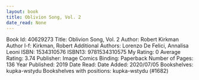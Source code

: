 ```yaml
---
layout: book
title: Oblivion Song, Vol. 2
date_read: None
---
```


Book Id: 40629273
Title: Oblivion Song, Vol. 2
Author: Robert Kirkman
Author l-f: Kirkman, Robert
Additional Authors: Lorenzo De Felici, Annalisa Leoni
ISBN: 1534310576
ISBN13: 9781534310575
My Rating: 0
Average Rating: 3.74
Publisher: Image Comics
Binding: Paperback
Number of Pages: 136
Year Published: 2019
Date Read: 
Date Added: 2020/07/05
Bookshelves: kupka-wstydu
Bookshelves with positions: kupka-wstydu (#1682)

